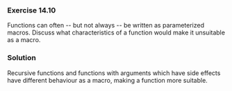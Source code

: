 ### Exercise 14.10

Functions can often -- but not always -- be written as parameterized macros.
Discuss what characteristics of a function would make it unsuitable as a macro.

### Solution

Recursive functions and functions with arguments which have side effects have
different behaviour as a macro, making a function more suitable.
